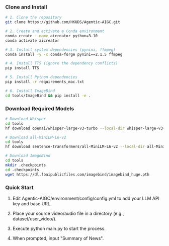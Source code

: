 ### Clone and Install

```bash
# 1. Clone the repository
git clone https://github.com/HKUDS/Agentic-AIGC.git

# 2. Create and activate a Conda environment
conda create --name aicreator python=3.10
conda activate aicreator

# 3. Install system dependencies (pynini, ffmpeg)
conda install -y -c conda-forge pynini==2.1.5 ffmpeg

# 4. Install TTS (ignore the dependency conflicts)
pip install TTS

# 5. Install Python dependencies
pip install -r requirements_mac.txt

# 6. Install ImageBind
cd tools/ImageBind && pip install -e .
```

### Download Required Models

```bash
# Download Whisper
cd tools
hf download openai/whisper-large-v3-turbo --local-dir whisper-large-v3-turbo

# Download all-MiniLM-L6-v2
cd tools
hf download sentence-transformers/all-MiniLM-L6-v2 --local-dir all-MiniLM-L6-v2

# Download ImageBind
cd tools
mkdir .checkpoints
cd .checkpoints
wget https://dl.fbaipublicfiles.com/imagebind/imagebind_huge.pth
```

### Quick Start

1. Edit Agentic-AIGC/environment/config/config.yml to add your LLM API key and base URL.

2. Place your source video/audio file in a directory (e.g., dataset/user_video/).

3. Execute python main.py to start the process.

4. When prompted, input "Summary of News".